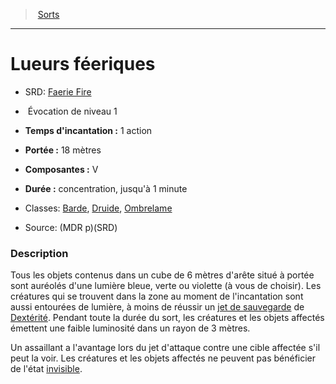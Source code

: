 ﻿---
!SpellItem
Name: Lueurs féeriques
AltName: '[Faerie Fire](srd_spells_faerie_fire.md)'
Type: Évocation
Level: 1
CastingTime: 1 action
Range: 18 mètres
Components: V
Duration: concentration, jusqu'à 1 minute
Classes: '[Barde](hd_bard.md), [Druide](hd_druid.md), [Ombrelame](hd_rogue_ombrelame.md)'
Family: SpellHD
Source: (MDR p)(SRD)
Id: spells_hd.md#lueurs-féeriques
ParentLink: spells_hd.md#sorts
ParentName: Sorts
NameLevel: 1
Attributes:
  Name: Lueurs féeriques
  Markdown: >+
    # <!--Name-->Lueurs féeriques<!--/Name-->


    - SRD: <!--AltName-->[Faerie Fire](srd_spells_faerie_fire.md)<!--/AltName-->


    -  <!--Type-->Évocation<!--/Type--> de niveau <!--Level-->1<!--/Level-->


    - **Temps d'incantation :** <!--CastingTime-->1 action<!--/CastingTime-->


    - **Portée :** <!--Range-->18 mètres<!--/Range-->


    - **Composantes :** <!--Components-->V<!--/Components-->


    - **Durée :** <!--Duration-->concentration, jusqu'à 1 minute<!--/Duration-->


    - Classes: <!--Classes-->[Barde](hd_bard.md), [Druide](hd_druid.md), [Ombrelame](hd_rogue_ombrelame.md)<!--/Classes-->


    - Source: <!--Source-->(MDR p)(SRD)<!--/Source-->


    ### Description


    Tous les objets contenus dans un cube de 6 mètres d'arête situé à portée sont auréolés d'une lumière bleue, verte ou violette (à vous de choisir). Les créatures qui se trouvent dans la zone au moment de l'incantation sont aussi entourées de lumière, à moins de réussir un [jet de sauvegarde](hd_abilities_jets_de_sauvegarde.md) de [Dextérité](hd_abilities_dexterity.md). Pendant toute la durée du sort, les créatures et les objets affectés émettent une faible luminosité dans un rayon de 3 mètres.


    Un assaillant a l'avantage lors du jet d'attaque contre une cible affectée s'il peut la voir. Les créatures et les objets affectés ne peuvent pas bénéficier de l'état [invisible](hd_conditions_invisible.md).

  AltName: '[Faerie Fire](srd_spells_faerie_fire.md)'
  Type: Évocation
  Level: 1
  CastingTime: 1 action
  Range: 18 mètres
  Components: V
  Duration: concentration, jusqu'à 1 minute
  Classes: '[Barde](hd_bard.md), [Druide](hd_druid.md), [Ombrelame](hd_rogue_ombrelame.md)'
  Source: (MDR p)(SRD)
AttributesDictionary: >+
  Name: Lueurs féeriques

  Markdown: >+

    # <!--Name-->Lueurs féeriques<!--/Name-->





    - SRD: <!--AltName-->[Faerie Fire](srd_spells_faerie_fire.md)<!--/AltName-->





    -  <!--Type-->Évocation<!--/Type--> de niveau <!--Level-->1<!--/Level-->





    - **Temps d'incantation :** <!--CastingTime-->1 action<!--/CastingTime-->





    - **Portée :** <!--Range-->18 mètres<!--/Range-->





    - **Composantes :** <!--Components-->V<!--/Components-->





    - **Durée :** <!--Duration-->concentration, jusqu'à 1 minute<!--/Duration-->





    - Classes: <!--Classes-->[Barde](hd_bard.md), [Druide](hd_druid.md), [Ombrelame](hd_rogue_ombrelame.md)<!--/Classes-->





    - Source: <!--Source-->(MDR p)(SRD)<!--/Source-->





    ### Description





    Tous les objets contenus dans un cube de 6 mètres d'arête situé à portée sont auréolés d'une lumière bleue, verte ou violette (à vous de choisir). Les créatures qui se trouvent dans la zone au moment de l'incantation sont aussi entourées de lumière, à moins de réussir un [jet de sauvegarde](hd_abilities_jets_de_sauvegarde.md) de [Dextérité](hd_abilities_dexterity.md). Pendant toute la durée du sort, les créatures et les objets affectés émettent une faible luminosité dans un rayon de 3 mètres.





    Un assaillant a l'avantage lors du jet d'attaque contre une cible affectée s'il peut la voir. Les créatures et les objets affectés ne peuvent pas bénéficier de l'état [invisible](hd_conditions_invisible.md).



  AltName: '[Faerie Fire](srd_spells_faerie_fire.md)'

  Type: Évocation

  Level: 1

  CastingTime: 1 action

  Range: 18 mètres

  Components: V

  Duration: concentration, jusqu'à 1 minute

  Classes: '[Barde](hd_bard.md), [Druide](hd_druid.md), [Ombrelame](hd_rogue_ombrelame.md)'

  Source: (MDR p)(SRD)

---
> [Sorts](hd_spells.md)

---

# Lueurs féeriques

- SRD: [Faerie Fire](srd_spells_faerie_fire.md)

-  Évocation de niveau 1

- **Temps d'incantation :** 1 action

- **Portée :** 18 mètres

- **Composantes :** V

- **Durée :** concentration, jusqu'à 1 minute

- Classes: [Barde](hd_bard.md), [Druide](hd_druid.md), [Ombrelame](hd_rogue_ombrelame.md)

- Source: (MDR p)(SRD)

### Description

Tous les objets contenus dans un cube de 6 mètres d'arête situé à portée sont auréolés d'une lumière bleue, verte ou violette (à vous de choisir). Les créatures qui se trouvent dans la zone au moment de l'incantation sont aussi entourées de lumière, à moins de réussir un [jet de sauvegarde](hd_abilities_jets_de_sauvegarde.md) de [Dextérité](hd_abilities_dexterity.md). Pendant toute la durée du sort, les créatures et les objets affectés émettent une faible luminosité dans un rayon de 3 mètres.

Un assaillant a l'avantage lors du jet d'attaque contre une cible affectée s'il peut la voir. Les créatures et les objets affectés ne peuvent pas bénéficier de l'état [invisible](hd_conditions_invisible.md).

